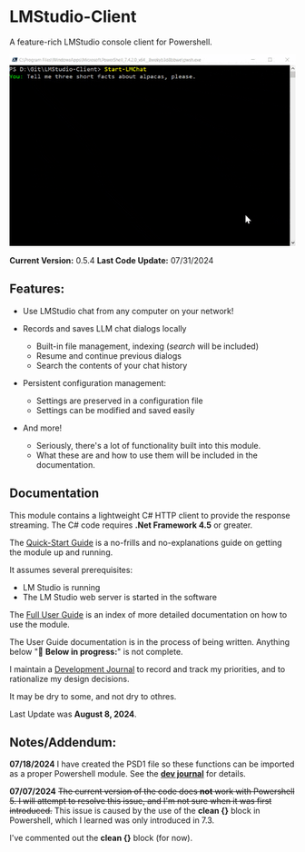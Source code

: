 # LMStudio-Client

A feature-rich LMStudio console client for Powershell.

![](/Docs/images/alpacas-prompt.gif)


**Current Version:** 0.5.4
**Last Code Update:** 07/31/2024

## Features:

- Use LMStudio chat from any computer on your network!

- Records and saves LLM chat dialogs locally
  - Built-in file management, indexing (*search* will be included)
  - Resume and continue previous dialogs
  - Search the contents of your chat history

- Persistent configuration management:
  - Settings are preserved in a configuration file
  - Settings can be modified and saved easily

- And more!
  - Seriously, there's a lot of functionality built into this module.
  - What these are and how to use them will be included in the documentation.


## Documentation

This module contains a lightweight C# HTTP client to provide the response streaming.
The C# code requires **.Net Framework 4.5** or greater.

The [Quick-Start Guide](./Docs/Section/Quick-Start-Guide.md) is a no-frills and no-explanations guide on getting the module up and running.

It assumes several prerequisites:
- LM Studio is running 
- The LM Studio web server is started in the software

The [Full User Guide](./Docs/Section/Slow-Start-Guide.md) is an index of more detailed documentation on how to use the module.

The User Guide documentation is in the process of being written. Anything below "🚧 **Below in progress:**" is not complete.

I maintain a [Development Journal](./Docs/Dev-Journal.md) to record and track my priorities, and to rationalize my design decisions.

It may be dry to some, and not dry to othres.

Last Update was **August 8, 2024**.

## Notes/Addendum:

**07/18/2024** I have created the PSD1 file so these functions can be imported as a proper Powershell module. See the [**dev journal**](./Docs/Dev-Journal.md) for details.

**07/07/2024** ~~The current version of the code does **not** work with Powershell 5. I will attempt to resolve this issue, and I'm not sure when it was first introduced.~~ This issue is caused by the use of the **clean {}** block in Powershell, which I learned was only introduced in 7.3.

I've commented out the **clean {}** block (for now).